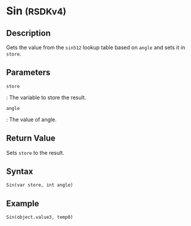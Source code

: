 # Sin <small>(RSDKv4)</small>

## Description
Gets the value from the `sin512` lookup table based on `angle` and sets it in `store`.

## Parameters
`store`

:   The variable to store the result.

`angle`

:   The value of angle.

## Return Value
Sets `store` to the result.

## Syntax
```
Sin(var store, int angle)
```

## Example
```
Sin(object.value3, temp0)
```